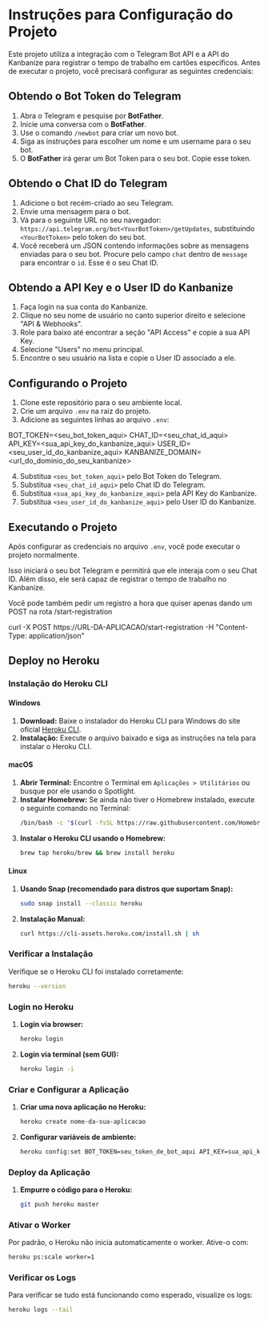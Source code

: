# Instruções para Configuração do Projeto

Este projeto utiliza a integração com o Telegram Bot API e a API do Kanbanize para registrar o tempo de trabalho em cartões específicos. Antes de executar o projeto, você precisará configurar as seguintes credenciais:

## Obtendo o Bot Token do Telegram

1. Abra o Telegram e pesquise por **BotFather**.
2. Inicie uma conversa com o **BotFather**.
3. Use o comando `/newbot` para criar um novo bot.
4. Siga as instruções para escolher um nome e um username para o seu bot.
5. O **BotFather** irá gerar um Bot Token para o seu bot. Copie esse token.

## Obtendo o Chat ID do Telegram

1. Adicione o bot recém-criado ao seu Telegram.
2. Envie uma mensagem para o bot.
3. Vá para o seguinte URL no seu navegador: `https://api.telegram.org/bot<YourBotToken>/getUpdates`, substituindo `<YourBotToken>` pelo token do seu bot.
4. Você receberá um JSON contendo informações sobre as mensagens enviadas para o seu bot. Procure pelo campo `chat` dentro de `message` para encontrar o `id`. Esse é o seu Chat ID.

## Obtendo a API Key e o User ID do Kanbanize

1. Faça login na sua conta do Kanbanize.
2. Clique no seu nome de usuário no canto superior direito e selecione "API & Webhooks".
3. Role para baixo até encontrar a seção "API Access" e copie a sua API Key.
4. Selecione "Users" no menu principal.
5. Encontre o seu usuário na lista e copie o User ID associado a ele.

## Configurando o Projeto

1. Clone este repositório para o seu ambiente local.
2. Crie um arquivo `.env` na raiz do projeto.
3. Adicione as seguintes linhas ao arquivo `.env`:

BOT_TOKEN=<seu_bot_token_aqui>
CHAT_ID=<seu_chat_id_aqui>
API_KEY=<sua_api_key_do_kanbanize_aqui>
USER_ID=<seu_user_id_do_kanbanize_aqui>
KANBANIZE_DOMAIN=<url_do_dominio_do_seu_kanbanize>

4. Substitua `<seu_bot_token_aqui>` pelo Bot Token do Telegram.
5. Substitua `<seu_chat_id_aqui>` pelo Chat ID do Telegram.
6. Substitua `<sua_api_key_do_kanbanize_aqui>` pela API Key do Kanbanize.
7. Substitua `<seu_user_id_do_kanbanize_aqui>` pelo User ID do Kanbanize.

## Executando o Projeto

Após configurar as credenciais no arquivo `.env`, você pode executar o projeto normalmente.

Isso iniciará o seu bot Telegram e permitirá que ele interaja com o seu Chat ID. Além disso, ele será capaz de registrar o tempo de trabalho no Kanbanize.

Você pode também pedir um registro a hora que quiser apenas dando um POST na rota /start-registration

 curl -X POST https://URL-DA-APLICACAO/start-registration -H "Content-Type: application/json"         

## Deploy no Heroku

### Instalação do Heroku CLI

#### Windows

1. **Download:** Baixe o instalador do Heroku CLI para Windows do site oficial [Heroku CLI](https://devcenter.heroku.com/articles/heroku-cli#download-and-install).
2. **Instalação:** Execute o arquivo baixado e siga as instruções na tela para instalar o Heroku CLI.

#### macOS

1. **Abrir Terminal:** Encontre o Terminal em `Aplicações > Utilitários` ou busque por ele usando o Spotlight.
2. **Instalar Homebrew:** Se ainda não tiver o Homebrew instalado, execute o seguinte comando no Terminal:
    ```bash
    /bin/bash -c "$(curl -fsSL https://raw.githubusercontent.com/Homebrew/install/HEAD/install.sh)"
    ```
3. **Instalar o Heroku CLI usando o Homebrew:**
    ```bash
    brew tap heroku/brew && brew install heroku
    ```

#### Linux

1. **Usando Snap (recomendado para distros que suportam Snap):**
    ```bash
    sudo snap install --classic heroku
    ```
2. **Instalação Manual:**
    ```bash
    curl https://cli-assets.heroku.com/install.sh | sh
    ```

### Verificar a Instalação

Verifique se o Heroku CLI foi instalado corretamente:
```bash
heroku --version
```

### Login no Heroku

1. **Login via browser:**
    ```bash
    heroku login
    ```
2. **Login via terminal (sem GUI):**
    ```bash
    heroku login -i
    ```

### Criar e Configurar a Aplicação

1. **Criar uma nova aplicação no Heroku:**
    ```bash
    heroku create nome-da-sua-aplicacao
    ```
2. **Configurar variáveis de ambiente:**
    ```bash
    heroku config:set BOT_TOKEN=seu_token_de_bot_aqui API_KEY=sua_api_key_aqui USER_ID=seu_user_id CHAT_ID=seu_chat_id
    ```

### Deploy da Aplicação

1. **Empurre o código para o Heroku:**
    ```bash
    git push heroku master
    ```

### Ativar o Worker

Por padrão, o Heroku não inicia automaticamente o worker. Ative-o com:
```bash
heroku ps:scale worker=1
```

### Verificar os Logs

Para verificar se tudo está funcionando como esperado, visualize os logs:
```bash
heroku logs --tail
```
